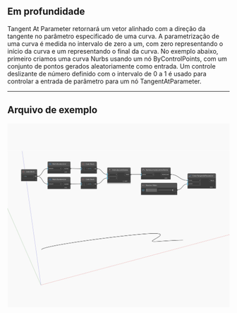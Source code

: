 ## Em profundidade
Tangent At Parameter retornará um vetor alinhado com a direção da tangente no parâmetro especificado de uma curva. A parametrização de uma curva é medida no intervalo de zero a um, com zero representando o início da curva e um representando o final da curva. No exemplo abaixo, primeiro criamos uma curva Nurbs usando um nó ByControlPoints, com um conjunto de pontos gerados aleatoriamente como entrada. Um controle deslizante de número definido com o intervalo de 0 a 1 é usado para controlar a entrada de parâmetro para um nó TangentAtParameter.
___
## Arquivo de exemplo

![TangentAtParameter](./Autodesk.DesignScript.Geometry.Curve.TangentAtParameter_img.jpg)

